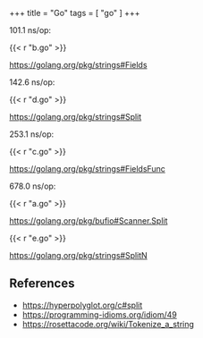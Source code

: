 +++
title = "Go"
tags = [ "go" ]
+++

101.1 ns/op:

{{< r "b.go" >}}

<https://golang.org/pkg/strings#Fields>

142.6 ns/op:

{{< r "d.go" >}}

<https://golang.org/pkg/strings#Split>

253.1 ns/op:

{{< r "c.go" >}}

<https://golang.org/pkg/strings#FieldsFunc>

678.0 ns/op:

{{< r "a.go" >}}

<https://golang.org/pkg/bufio#Scanner.Split>

{{< r "e.go" >}}

<https://golang.org/pkg/strings#SplitN>

## References

- <https://hyperpolyglot.org/c#split>
- <https://programming-idioms.org/idiom/49>
- <https://rosettacode.org/wiki/Tokenize_a_string>
